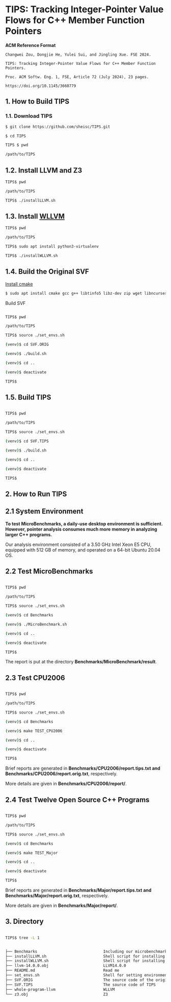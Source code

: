 # TIPS: Tracking Integer-Pointer Value Flows for C++ Member Function Pointers


**ACM Reference Format**

```
Changwei Zou, Dongjie He, Yulei Sui, and Jingling Xue. FSE 2024. 

TIPS: Tracking Integer-Pointer Value Flows for C++ Member Function Pointers. 

Proc. ACM Softw. Eng. 1, FSE, Article 72 (July 2024), 23 pages. 

https://doi.org/10.1145/3660779
```

## 1. How to Build TIPS 

### 1.1. Download TIPS


```sh
$ git clone https://github.com/sheisc/TIPS.git

$ cd TIPS

TIPS $ pwd

/path/to/TIPS

```

## 1.2. Install LLVM and Z3

```sh
TIPS$ pwd

/path/to/TIPS

TIPS$ ./installLLVM.sh

```

## 1.3. Install [WLLVM](https://github.com/travitch/whole-program-llvm)

```sh
TIPS$ pwd

/path/to/TIPS

TIPS$ sudo apt install python3-virtualenv

TIPS$ ./installWLLVM.sh

```

## 1.4. Build the Original SVF

[Install cmake](https://github.com/svf-tools/SVF/wiki/Setup-Guide#getting-started)

```sh
$ sudo apt install cmake gcc g++ libtinfo5 libz-dev zip wget libncurses5-dev
```

Build SVF



```sh

TIPS$ pwd

/path/to/TIPS

TIPS$ source ./set_envs.sh

(venv)$ cd SVF.ORIG

(venv)$ ./build.sh

(venv)$ cd ..

(venv)$ deactivate

TIPS$

```

## 1.5. Build TIPS

```sh

TIPS$ pwd

/path/to/TIPS

TIPS$ source ./set_envs.sh

(venv)$ cd SVF.TIPS

(venv)$ ./build.sh

(venv)$ cd ..

(venv)$ deactivate

TIPS$

```

## 2. How to Run TIPS 

## 2.1 System Environment

<b>
To test MicroBenchmarks, a daily-use desktop environment is sufficient.
</b>

<b>
However, pointer analysis consumes much more memory in analyzing larger C++ programs.
</b>

Our analysis environment consisted of a 3.50 GHz Intel Xeon E5 CPU, 
equipped with 512 GB of memory, and operated on a 64-bit Ubuntu 20.04 OS.

## 2.2 Test MicroBenchmarks

```sh

TIPS$ pwd

/path/to/TIPS

TIPS$ source ./set_envs.sh

(venv)$ cd Benchmarks

(venv)$ ./MicroBenchmark.sh

(venv)$ cd ..

(venv)$ deactivate

TIPS$

```

The report is put at the directory **Benchmarks/MicroBenchmark/result**.


## 2.3 Test CPU2006

```sh

TIPS$ pwd

/path/to/TIPS

TIPS$ source ./set_envs.sh

(venv)$ cd Benchmarks

(venv)$ make TEST_CPU2006

(venv)$ cd ..

(venv)$ deactivate

TIPS$

```

Brief reports are generated in **Benchmarks/CPU2006/report.tips.txt and Benchmarks/CPU2006/report.orig.txt**, respectively.

More details are given in **Benchmarks/CPU2006/report/**.

## 2.4 Test Twelve Open Source C++ Programs

```sh

TIPS$ pwd

/path/to/TIPS

TIPS$ source ./set_envs.sh

(venv)$ cd Benchmarks

(venv)$ make TEST_Major

(venv)$ cd ..

(venv)$ deactivate

TIPS$

```

Brief reports are generated in **Benchmarks/Major/report.tips.txt and Benchmarks/Major/report.orig.txt**, respectively.

More details are given in **Benchmarks/Major/report/**.

## 3. Directory

```sh

TIPS$ tree -L 1


├── Benchmarks                             Including our microbenchmarks, CPU2006 and open-cource c++ programs
├── installLLVM.sh                         Shell script for installing LLVM and Z3
├── installWLLVM.sh                        Shell script for installing WLLVM
├── llvm-14.0.0.obj                        LLVM14.0.0
├── README.md                              Read me
├── set_envs.sh                            Shell for setting environment variables
├── SVF.ORIG                               The source code of the original SVF
├── SVF.TIPS                               The source code of TIPS
├── whole-program-llvm                     WLLVM
└── z3.obj                                 Z3



```

